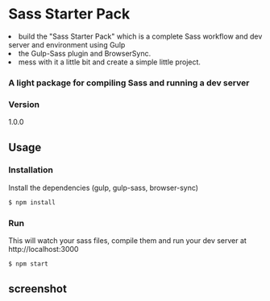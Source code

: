 # Sass Starter Pack
<li>build the "Sass Starter Pack" which is a complete Sass workflow and dev server and environment using Gulp</li>

<li>the Gulp-Sass plugin and BrowserSync.</li>

<li> mess with it a little bit and create a simple little project.</li>

### A light package for compiling Sass and running a dev server

### Version
1.0.0

## Usage


### Installation

Install the dependencies (gulp, gulp-sass, browser-sync)

```sh
$ npm install
```

### Run

This will watch your sass files, compile them and run your dev server at http://localhost:3000

```sh
$ npm start
```

## screenshot

